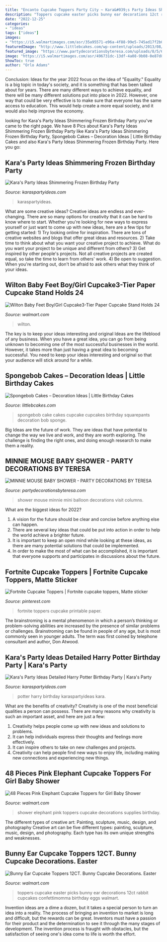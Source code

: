 ```yaml
---
title: "Encanto Cupcake Toppers Party City ~ Kara&#039;s Party Ideas Shimmering Frozen Birthday Party"
description: "Toppers cupcake easter picks bunny ear decorations 12ct rabbit cupcakes confettimomma birthday eggs walmart"
date: "2022-12-25"
categories:
- "ideas"
tags: ["ideas"]
images:
- "https://i5.walmartimages.com/asr/35a95571-e96a-4f88-99e5-745ad17f2b02_1.20f4d0f40a6787da6b7d70a04779792e.jpeg"
featuredImage: "http://www.littlebcakes.com/wp-content/uploads/2013/08/Spongebob-Cupcake-Cake.jpg"
featured_image: "https://www.partydecorationsbyteresa.com/uploads/8/5/6/7/8567309/sam-5493_orig.jpg"
image: "https://i5.walmartimages.com/asr/496731dc-13df-4a08-9b08-0e87d839f289_1.6a1e5c29e47d5571c2f9d326783ee890.jpeg"
ShowToc: true
author: "Orlo Adams"
---
```



Conclusion:
Ideas for the year 2022 focus on the idea of "Equality." Equality is a big topic in today's society, and it is something that has been talked about for years. There are many different ways to achieve equality, and there will be many different solutions put into place in 2022. However, one way that could be very effective is to make sure that everyone has the same access to education. This would help create a more equal society, and it would also help improve the economy.

	

		
looking for Kara&#039;s Party Ideas Shimmering Frozen Birthday Party you've came to the right page. We have 8 Pics about Kara&#039;s Party Ideas Shimmering Frozen Birthday Party like Kara&#039;s Party Ideas Shimmering Frozen Birthday Party, Spongebob Cakes – Decoration Ideas | Little Birthday Cakes and also Kara&#039;s Party Ideas Shimmering Frozen Birthday Party. Here you go:
		
    
## Kara&#039;s Party Ideas Shimmering Frozen Birthday Party

<img loading=lazy src="https://karaspartyideas.com/wp-content/uploads/2015/02/Shimmering-Frozen-themed-birthday-party-via-Karas-Party-Ideas-KarasPartyIdeas.com14-624x937.jpg" onerror="this.onerror=null;this.src='https://tse4.mm.bing.net/th?id=OIP.-AjUhWXtfy8lJnhfjw-DLwHaLH&amp;pid=15.1';" alt="Kara&#039;s Party Ideas Shimmering Frozen Birthday Party">

_Source: karaspartyideas.com_

>karaspartyideas. 

	

What are some creative ideas?
Creative ideas are endless and ever-changing. There are so many options for creativity that it can be hard to know where to start. Whether you're looking for new ways to express yourself or just want to come up with new ideas, here are a few tips for getting started: 1) Try looking online for inspiration. There are tons of creative websites and blogs that offer great ideas and resources. 2) Take time to think about what you want your creative project to achieve. What do you want your project to be unique and different from others? 3) Get inspired by other people's projects. Not all creative projects are created equal, so take the time to learn from others' work. 4) Be open to suggestion. When you're starting out, don't be afraid to ask others what they think of your ideas.

    
## Wilton Baby Feet Boy/Girl Cupcake3-Tier Paper Cupcake Stand Holds 24

<img loading=lazy src="https://i5.walmartimages.com/asr/35a95571-e96a-4f88-99e5-745ad17f2b02_1.20f4d0f40a6787da6b7d70a04779792e.jpeg" onerror="this.onerror=null;this.src='https://tse1.mm.bing.net/th?id=OIP.2sAFFdIltccNEIE_qCl_nQHaLJ&amp;pid=15.1';" alt="Wilton Baby Feet Boy/Girl Cupcake3-Tier Paper Cupcake Stand Holds 24">

_Source: walmart.com_

>wilton. 

	

The key is to keep your ideas interesting and original
Ideas are the lifeblood of any business. When you have a great idea, you can go from being unknown to becoming one of the most successful businesses in the world. However, it takes more than just having a great idea to becoming successful. You need to keep your ideas interesting and original so that your audience will stick around for a while.

    
## Spongebob Cakes – Decoration Ideas | Little Birthday Cakes

<img loading=lazy src="http://www.littlebcakes.com/wp-content/uploads/2013/08/Spongebob-Cupcake-Cake.jpg" onerror="this.onerror=null;this.src='https://tse1.mm.bing.net/th?id=OIP.eBeFYa2-0oGipGXFM4IMMgHaFj&amp;pid=15.1';" alt="Spongebob Cakes – Decoration Ideas | Little Birthday Cakes">

_Source: littlebcakes.com_

>spongebob cake cakes cupcake cupcakes birthday squarepants decoration bob sponge. 

	

Big Ideas are the future of work. They are ideas that have potential to change the way we live and work, and they are worth exploring. The challenge is finding the right ones, and doing enough research to make them a reality.

    
## MINNIE MOUSE BABY SHOWER - PARTY DECORATIONS BY TERESA

<img loading=lazy src="https://www.partydecorationsbyteresa.com/uploads/8/5/6/7/8567309/sam-5493_orig.jpg" onerror="this.onerror=null;this.src='https://tse2.mm.bing.net/th?id=OIP.setxbh-o6z-HHDPYeSgHrQHaJ4&amp;pid=15.1';" alt="MINNIE MOUSE BABY SHOWER - PARTY DECORATIONS BY TERESA">

_Source: partydecorationsbyteresa.com_

>shower mouse minnie mini balloon decorations visit columns. 

	

What are the biggest ideas for 2022?
1. A vision for the future should be clear and concise before anything else can happen. 
2. There are several key ideas that could be put into action in order to help the world achieve a brighter future. 
3. It is important to keep an open mind while looking at these ideas, as there are many potential solutions that could be implemented. 
4. In order to make the most of what can be accomplished, it is important that everyone supports and participates in discussions about the future.

    
## Fortnite Cupcake Toppers | Fortnite Cupcake Toppers, Matte Sticker

<img loading=lazy src="https://i.pinimg.com/736x/67/c5/7c/67c57c8df43f29d3f7dbbabf15e7484b.jpg" onerror="this.onerror=null;this.src='https://tse3.mm.bing.net/th?id=OIP.USP85wUkpdukq8jIUcbBAQHaHa&amp;pid=15.1';" alt="Fortnite Cupcake Toppers | Fortnite cupcake toppers, Matte sticker">

_Source: pinterest.com_

>fortnite toppers cupcake printable paper. 

	

The brainstroming is a mental phenomenon in which a person’s thinking or problem-solving abilities are increased by the presence of similar problems or challenges. Brainstroming can be found in people of any age, but is most commonly seen in younger adults. The term was first coined by telephone consultant and author, Don Atwood.

    
## Kara&#039;s Party Ideas Detailed Harry Potter Birthday Party | Kara&#039;s Party

<img loading=lazy src="https://karaspartyideas.com/wp-content/uploads/2016/11/Harry-Potter-Birthday-Party-via-Karas-Party-Ideas-KarasPartyIdeas.com79.jpeg" onerror="this.onerror=null;this.src='https://tse4.mm.bing.net/th?id=OIP.IDD6hvPHYsBJP68R5ZyqkQHaLH&amp;pid=15.1';" alt="Kara&#039;s Party Ideas Detailed Harry Potter Birthday Party | Kara&#039;s Party">

_Source: karaspartyideas.com_

>potter harry birthday karaspartyideas kara. 

	

What are the benefits of creativity?
Creativity is one of the most beneficial qualities a person can possess. There are many reasons why creativity is such an important asset, and here are just a few: 
1. Creativity helps people come up with new ideas and solutions to problems. 
2. It can help individuals express their thoughts and feelings more effectively.
3. It can inspire others to take on new challenges and projects.
4. Creativity can help people find new ways to enjoy life, including making new connections and experiencing new things.

    
## 48 Pieces Pink Elephant Cupcake Toppers For Girl Baby Shower

<img loading=lazy src="https://i5.walmartimages.com/asr/f2b9a6ee-f646-47e5-a8ca-9c66d7f644e1.0bcc22684a176bd6bf181457d7a6c9ac.jpeg" onerror="this.onerror=null;this.src='https://tse1.mm.bing.net/th?id=OIP.JJs0P2II7n2QeBdVSsE6igHaFQ&amp;pid=15.1';" alt="48 Pieces Pink Elephant Cupcake Toppers for Girl Baby Shower">

_Source: walmart.com_

>shower elephant pink toppers cupcake decorations supplies birthday. 

	

The different types of creative art: Painting, sculpture, music, design, and photography
Creative art can be five different types: painting, sculpture, music, design, and photography. Each type has its own unique strengths and weaknesses.

    
## Bunny Ear Cupcake Toppers 12CT. Bunny Cupcake Decorations. Easter

<img loading=lazy src="https://i5.walmartimages.com/asr/496731dc-13df-4a08-9b08-0e87d839f289_1.6a1e5c29e47d5571c2f9d326783ee890.jpeg" onerror="this.onerror=null;this.src='https://tse2.mm.bing.net/th?id=OIP.HaDKDuBrPOW16um1ElAP0QHaHa&amp;pid=15.1';" alt="Bunny Ear Cupcake Toppers 12CT. Bunny Cupcake Decorations. Easter">

_Source: walmart.com_

>toppers cupcake easter picks bunny ear decorations 12ct rabbit cupcakes confettimomma birthday eggs walmart. 

	

Invention ideas are a dime a dozen, but it takes a special person to turn an idea into a reality. The process of bringing an invention to market is long and difficult, but the rewards can be great. Inventors must have a passion for their product and the determination to see it through the many stages of development. The invention process is fraught with obstacles, but the satisfaction of seeing one's idea come to life is worth the effort.

